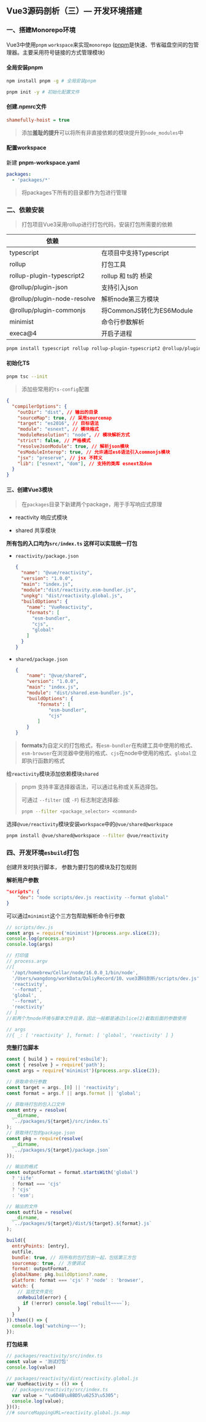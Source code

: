 ## Vue3源码剖析（三）— 开发环境搭建

### 一、搭建Monorepo环境

Vue3中使用`pnpm` `workspace`来实现`monorepo` ([pnpm](https://pnpm.io/)是快速、节省磁盘空间的包管理器。主要采用符号链接的方式管理模块)

#### 全局安装pnpm

```bash
npm install pnpm -g # 全局安装pnpm
```

```bash
pnpm init -y # 初始化配置文件
```

#### 创建.npmrc文件

```ini
shamefully-hoist = true
```

> 添加**羞耻的提升**可以将所有非直接依赖的模块提升到`node_modules`中

#### 配置workspace

新建 **pnpm-workspace.yaml**

```yaml
packages:
  - 'packages/*'
```

> 将packages下所有的目录都作为包进行管理

### 二、依赖安装

> 打包项目Vue3采用rollup进行打包代码，安装打包所需要的依赖

| 依赖                        |                           |
| --------------------------- | ------------------------- |
| typescript                  | 在项目中支持Typescript    |
| rollup                      | 打包工具                  |
| rollup-plugin-typescript2   | rollup 和 ts的 桥梁       |
| @rollup/plugin-json         | 支持引入json              |
| @rollup/plugin-node-resolve | 解析node第三方模块        |
| @rollup/plugin-commonjs     | 将CommonJS转化为ES6Module |
| minimist                    | 命令行参数解析            |
| execa@4                     | 开启子进程                |

```bash
pnpm install typescript rollup rollup-plugin-typescript2 @rollup/plugin-json @rollup/plugin-node-resolve @rollup/plugin-commonjs minimist execa@4 esbuild   -D -w
```

#### 初始化TS

```bash
pnpm tsc --init
```

> 添加些常用的`ts-config`配置

```json
{
  "compilerOptions": {
    "outDir": "dist", // 输出的目录
    "sourceMap": true, // 采用sourcemap
    "target": "es2016", // 目标语法
    "module": "esnext", // 模块格式
    "moduleResolution": "node", // 模块解析方式
    "strict": false, // 严格模式
    "resolveJsonModule": true, // 解析json模块
    "esModuleInterop": true, // 允许通过es6语法引入commonjs模块
    "jsx": "preserve", // jsx 不转义
    "lib": ["esnext", "dom"], // 支持的类库 esnext及dom
  }
}
```

#### 三、创建Vue3模块

> 在`packages`目录下新建两个package，用于手写响应式原理

- reactivity 响应式模块

- shared 共享模块

**所有包的入口均为`src/index.ts` 这样可以实现统一打包**

- `reactivity/package.json`

  ```json
  {
    "name": "@vue/reactivity",
    "version": "1.0.0",
    "main": "index.js",
    "module":"dist/reactivity.esm-bundler.js",
    "unpkg": "dist/reactivity.global.js",
    "buildOptions": {
      "name": "VueReactivity",
      "formats": [
        "esm-bundler",
        "cjs",
        "global"
      ]
    }
  }
  ```

- `shared/package.json`

  ```json
  {
      "name": "@vue/shared",
      "version": "1.0.0",
      "main": "index.js",
      "module": "dist/shared.esm-bundler.js",
      "buildOptions": {
          "formats": [
              "esm-bundler",
              "cjs"
          ]
      }
  }
  ```

> **formats**为自定义的打包格式，有`esm-bundler`在构建工具中使用的格式、`esm-browser`在浏览器中使用的格式、`cjs`在node中使用的格式、`global`立即执行函数的格式



给`reactivity`模块添加依赖模块`shared` 

> pnpm 支持丰富选择器语法，可以通过名称或关系选择包。
>
> 可通过 `--filter` (或 `-F`) 标志制定选择器:
>
> ```sh
> pnpm --filter <package_selector> <command>
> ```

选择`@vue/reactivity`模块安装`workspace`中的`@vue/shared@workspace`

```bash
pnpm install @vue/shared@workspace --filter @vue/reactivity
```

### 四、开发环境`esbuild`打包

创建开发时执行脚本， 参数为要打包的模块及打包规则

**解析用户参数**

```json
"scripts": {
    "dev": "node scripts/dev.js reactivity --format global"
}
```

可以通过`minimist`这个三方包帮助解析命令行参数

```js
// scripts/dev.js
const args = require('minimist')(process.argv.slice(2));
console.log(process.argv)
console.log(args)

// 打印值
// process.argv
//[
  '/opt/homebrew/Cellar/node/16.0.0_1/bin/node',
  '/Users/wangdong/workData/DaliyRecord/10、vue3源码剖析/scripts/dev.js',
  'reactivity',
  '--format',
  'global',
  '--format',
  'reactivity'
// ]
//前两个为node环境与脚本文件目录，因此一般都是通过slice(2)截取后面的参数使用

// args
//{ _: [ 'reactivity' ], format: [ 'global', 'reactivity' ] }
```

**完整打包脚本**

```js
const { build } = require('esbuild');
const { resolve } = require('path');
const args = require('minimist')(process.argv.slice(2));

// 获取命令行参数
const target = args._[0] || 'reactivity';
const format = args.f || args.format || 'global';

// 获取待打包的包入口文件
const entry = resolve(
  __dirname,
  `../packages/${target}/src/index.ts`
);
// 获取待打包的package.json
const pkg = require(resolve(
  __dirname,
  `../packages/${target}/package.json`
));

// 输出的格式
const outputFormat = format.startsWith('global')
  ? 'iife'
  : format === 'cjs'
  ? 'cjs'
  : 'esm';

// 输出的文件
const outfile = resolve(
  __dirname,
  `../packages/${target}/dist/${target}.${format}.js`
);

build({
  entryPoints: [entry],
  outfile,
  bundle: true, // 将所有的包打包到一起，包括第三方包
  sourcemap: true, // 方便调试
  format: outputFormat,
  globalName: pkg.buildOptions?.name,
  platform: format === 'cjs' ? 'node' : 'browser',
  watch: {
    // 监控文件变化
    onRebuild(error) {
      if (!error) console.log(`rebuilt~~~~`);
    }
  }
}).then(() => {
  console.log('watching~~~');
});
```

**打包结果**

```typescript
// packages/reactivity/src/index.ts
const value = '测试打包'
console.log(value)
```

```js
// packages/reactivity/dist/reactivity.global.js
var VueReactivity = (() => {
  // packages/reactivity/src/index.ts
  var value = "\u6D4B\u8BD5\u6253\u5305";
  console.log(value);
})();
//# sourceMappingURL=reactivity.global.js.map
```

